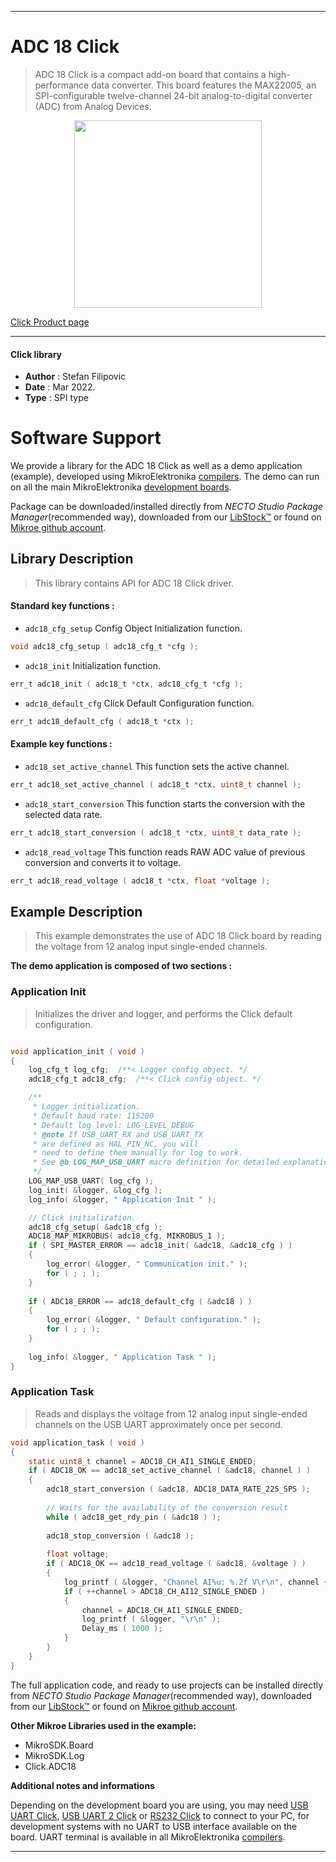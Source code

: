 
---
# ADC 18 Click

> ADC 18 Click is a compact add-on board that contains a high-performance data converter. This board features the MAX22005, an SPI-configurable twelve-channel 24-bit analog-to-digital converter (ADC) from Analog Devices.

<p align="center">
  <img src="https://download.mikroe.com/images/click_for_ide/adc18_click.png" height=300px>
</p>

[Click Product page](https://www.mikroe.com/adc-18-click)

---


#### Click library

- **Author**        : Stefan Filipovic
- **Date**          : Mar 2022.
- **Type**          : SPI type


# Software Support

We provide a library for the ADC 18 Click
as well as a demo application (example), developed using MikroElektronika
[compilers](https://www.mikroe.com/necto-studio).
The demo can run on all the main MikroElektronika [development boards](https://www.mikroe.com/development-boards).

Package can be downloaded/installed directly from *NECTO Studio Package Manager*(recommended way), downloaded from our [LibStock&trade;](https://libstock.mikroe.com) or found on [Mikroe github account](https://github.com/MikroElektronika/mikrosdk_click_v2/tree/master/clicks).

## Library Description

> This library contains API for ADC 18 Click driver.

#### Standard key functions :

- `adc18_cfg_setup` Config Object Initialization function.
```c
void adc18_cfg_setup ( adc18_cfg_t *cfg );
```

- `adc18_init` Initialization function.
```c
err_t adc18_init ( adc18_t *ctx, adc18_cfg_t *cfg );
```

- `adc18_default_cfg` Click Default Configuration function.
```c
err_t adc18_default_cfg ( adc18_t *ctx );
```

#### Example key functions :

- `adc18_set_active_channel` This function sets the active channel.
```c
err_t adc18_set_active_channel ( adc18_t *ctx, uint8_t channel );
```

- `adc18_start_conversion` This function starts the conversion with the selected data rate.
```c
err_t adc18_start_conversion ( adc18_t *ctx, uint8_t data_rate );
```

- `adc18_read_voltage` This function reads RAW ADC value of previous conversion and converts it to voltage. 
```c
err_t adc18_read_voltage ( adc18_t *ctx, float *voltage );
```

## Example Description

> This example demonstrates the use of ADC 18 Click board by reading the voltage from 12 analog input single-ended channels.

**The demo application is composed of two sections :**

### Application Init

> Initializes the driver and logger, and performs the Click default configuration.

```c

void application_init ( void )
{
    log_cfg_t log_cfg;  /**< Logger config object. */
    adc18_cfg_t adc18_cfg;  /**< Click config object. */

    /** 
     * Logger initialization.
     * Default baud rate: 115200
     * Default log level: LOG_LEVEL_DEBUG
     * @note If USB_UART_RX and USB_UART_TX 
     * are defined as HAL_PIN_NC, you will 
     * need to define them manually for log to work. 
     * See @b LOG_MAP_USB_UART macro definition for detailed explanation.
     */
    LOG_MAP_USB_UART( log_cfg );
    log_init( &logger, &log_cfg );
    log_info( &logger, " Application Init " );

    // Click initialization.
    adc18_cfg_setup( &adc18_cfg );
    ADC18_MAP_MIKROBUS( adc18_cfg, MIKROBUS_1 );
    if ( SPI_MASTER_ERROR == adc18_init( &adc18, &adc18_cfg ) )
    {
        log_error( &logger, " Communication init." );
        for ( ; ; );
    }
    
    if ( ADC18_ERROR == adc18_default_cfg ( &adc18 ) )
    {
        log_error( &logger, " Default configuration." );
        for ( ; ; );
    }
    
    log_info( &logger, " Application Task " );
}

```

### Application Task

> Reads and displays the voltage from 12 analog input single-ended channels on the USB UART approximately once per second.

```c
void application_task ( void )
{
    static uint8_t channel = ADC18_CH_AI1_SINGLE_ENDED;
    if ( ADC18_OK == adc18_set_active_channel ( &adc18, channel ) )
    {
        adc18_start_conversion ( &adc18, ADC18_DATA_RATE_225_SPS );
        
        // Waits for the availability of the conversion result
        while ( adc18_get_rdy_pin ( &adc18 ) );
        
        adc18_stop_conversion ( &adc18 );
        
        float voltage;
        if ( ADC18_OK == adc18_read_voltage ( &adc18, &voltage ) )
        {
            log_printf ( &logger, "Channel AI%u: %.2f V\r\n", channel + 1, voltage );
            if ( ++channel > ADC18_CH_AI12_SINGLE_ENDED )
            {
                channel = ADC18_CH_AI1_SINGLE_ENDED;
                log_printf ( &logger, "\r\n" );
                Delay_ms ( 1000 );
            }
        }
    }
}
```

The full application code, and ready to use projects can be installed directly from *NECTO Studio Package Manager*(recommended way), downloaded from our [LibStock&trade;](https://libstock.mikroe.com) or found on [Mikroe github account](https://github.com/MikroElektronika/mikrosdk_click_v2/tree/master/clicks).

**Other Mikroe Libraries used in the example:**

- MikroSDK.Board
- MikroSDK.Log
- Click.ADC18

**Additional notes and informations**

Depending on the development board you are using, you may need
[USB UART Click](https://www.mikroe.com/usb-uart-click),
[USB UART 2 Click](https://www.mikroe.com/usb-uart-2-click) or
[RS232 Click](https://www.mikroe.com/rs232-click) to connect to your PC, for
development systems with no UART to USB interface available on the board. UART
terminal is available in all MikroElektronika
[compilers](https://shop.mikroe.com/compilers).

---

